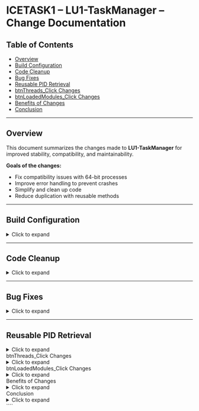 # ICETASK1 – LU1-TaskManager – Change Documentation

## Table of Contents

- [Overview](#overview)
- [Build Configuration](#build-configuration)
- [Code Cleanup](#code-cleanup)
- [Bug Fixes](#bug-fixes)
- [Reusable PID Retrieval](#reusable-pid-retrieval)
- [btnThreads_Click Changes](#btnthreadsclick-changes)
- [btnLoadedModules_Click Changes](#btnloadedmodulesclick-changes)
- [Benefits of Changes](#benefits-of-changes)
- [Conclusion](#conclusion)

---

## Overview

This document summarizes the changes made to **LU1-TaskManager** for improved stability, compatibility, and maintainability.

**Goals of the changes:**

- Fix compatibility issues with 64-bit processes
- Improve error handling to prevent crashes
- Simplify and clean up code
- Reduce duplication with reusable methods

---

## Build Configuration

<details>
<summary>Click to expand</summary>

- Unticked **Prefer 32-bit** in Project Properties → Build
- Ensures correct execution in **64-bit environments**
- Fixes error:
  > _“A 32-bit process cannot access modules of a 64-bit process”_

</details>

---

## Code Cleanup

<details>
<summary>Click to expand</summary>

- Removed all **unnecessary `using` statements** from:
  - `Form1.cs`
  - `Program.cs`

</details>

---

## Bug Fixes

<details>
<summary>Click to expand</summary>

- **Line 41**: Corrected typo in `MessageBox` text → `porcessId` → `processId`
- **Line 43**: Broadened exception handling →
  - From: `catch (InvalidOperationException ex)`
  - To: `catch (Exception ex)`
- **Line 140**: Corrected `MessageBow` → `MessageBox`
  - Changed variable usage from `newId` → `i` to support new PID method

</details>

---

## Reusable PID Retrieval

<details>
<summary>Click to expand</summary>

A reusable method was added to replace duplicated PID parsing logic.

```csharp
private bool tryFindPID(out int pid)
{
    pid = 0;
    string id = listBox1.SelectedItem.ToString();
    string newId = id.Split('\t')[0].Replace("-> PID: ", "").Trim();
    return int.TryParse(newId, out pid);
}

    Added at line 199–205 in Form1.cs

    Now used in both btnThreads_Click and btnLoadedModules_Click
```

---

</details>
btnThreads_Click Changes
<details> <summary>Click to expand</summary>

    Old substring-based PID parsing removed

    Replaced with call to tryFindPID:

Before:

```csharp
string id = listBox1.SelectedItem.ToString().Substring(8, 5);
string newId = new string(id.Where(c => char.IsDigit(c)).ToArray());
int i = Convert.ToInt32(newId);
```

After:

```csharp
if (!tryFindPID(out int i))
{
MessageBox.Show("Invalid PID.");
return;
}
```

    Lines 107–119 wrapped in try/catch block

Before (no exception handling):

```csharp
foreach (ProcessThread thread in process.Threads)
{
listBox2.Items.Add($"Thread ID: {thread.Id}");
}
```

After (with exception handling):

```csharp
try
{
foreach (ProcessThread thread in process.Threads)
{
listBox2.Items.Add($"Thread ID: {thread.Id}");
    }
}
catch (Exception ex)
{
    MessageBox.Show($"Error accessing process threads: {ex.Message}");
}
```

---

</details>
btnLoadedModules_Click Changes
<details> <summary>Click to expand</summary>

    Old PID parsing removed → replaced with tryFindPID

    Typo fixed: MessageBow → MessageBox

    Updated to use i instead of newId

Before:

```csharp
string id = listBox1.SelectedItem.ToString().Substring(8, 5);
string newId = new string(id.Where(c => char.IsDigit(c)).ToArray());
int i = Convert.ToInt32(newId);
MessageBow.Show("Loaded Modules for process: " + newId);
```

After:

```csharp
if (!tryFindPID(out int i))
{
MessageBox.Show("Invalid PID.");
return;
}
MessageBox.Show("Loaded Modules for process: " + i);

    Lines 154–165 wrapped in try/catch block
```

Before (no exception handling):

````csharp
foreach (ProcessModule module in process.Modules)
{
listBox3.Items.Add(module.ModuleName);
}
``
After (with exception handling):
```csharp
try
{
foreach (ProcessModule module in process.Modules)
{
listBox3.Items.Add(module.ModuleName);
}
}
catch (Exception ex)
{
MessageBox.Show($"Error accessing modules: {ex.Message}");
}
````

---

</details>
Benefits of Changes
<details> <summary>Click to expand</summary>

    ✅ Fixed typos in UI messages

    ✅ Improved exception handling → prevents app crashes

    ✅ Added reusable PID method → reduced code duplication

    ✅ Cleaner, easier-to-maintain code

    ✅ Ensured compatibility with 64-bit systems

---

</details>
Conclusion
<details> <summary>Click to expand</summary>

The LU1-TaskManager project is now:

    More stable

    More maintainable

    More user-friendly

These changes improve both functionality and code readability.

</details>
````
